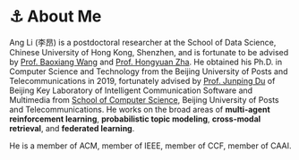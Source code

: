 # ⚓️ About Me
Ang Li (李昂) is a postdoctoral researcher at the School of Data Science, Chinese University of Hong Kong, Shenzhen, and is fortunate to be advised by [Prof. Baoxiang Wang](https://bxiangwang.github.io) and [Prof. Hongyuan Zha](https://scholar.google.com/citations?user=n1DQMIsAAAAJ&hl=en&oi=ao). He obtained his Ph.D. in Computer Science and Technology from the Beijing University of Posts and Telecommunications in 2019, fortunately advised by [Prof. Junping Du](https://scholar.google.com/citations?user=p_blB4EAAAAJ&hl=en) of Beijing Key Laboratory of Intelligent Communication Software and Multimedia from [School of Computer Science](https://scs.bupt.edu.cn/), Beijing University of Posts and Telecommunications. He works on the broad areas of **multi-agent reinforcement learning**, **probabilistic topic modeling**, **cross-modal retrieval**, and **federated learning**.

He is a member of ACM, member of IEEE, member of CCF, member of CAAI.
